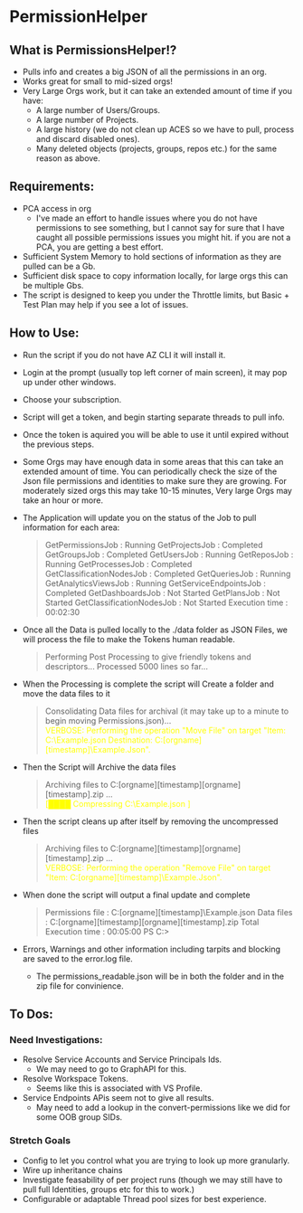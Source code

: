# PermissionHelper

## What is PermissionsHelper!?
- Pulls info and creates a big JSON of all the permissions in an org.
- Works great for small to mid-sized orgs!
- Very Large Orgs work, but it can take an extended amount of time if you have:
  - A large number of Users/Groups.
  - A large number of Projects. 
  - A large history (we do not clean up ACES so we have to pull, process and discard disabled ones).
  - Many deleted objects (projects, groups, repos etc.) for the same reason as above.

## Requirements:
- PCA access in org 
  - I've made an effort to handle issues where you do not have permissions to see something, but I cannot say for sure that I have caught all possible permissions issues you might hit. if you are not a PCA, you are getting a best effort.
- Sufficient System Memory to hold sections of information as they are pulled can be a Gb.
- Sufficient disk space to copy information locally, for large orgs this can be multiple Gbs.
- The script is designed to keep you under the Throttle limits, but Basic + Test Plan may help if you see a lot of issues.

## How to Use:
- Run the script if you do not have AZ CLI it will install it.
- Login at the prompt (usually top left corner of main screen), it may pop up under other windows.
- Choose your subscription.
- Script will get a token, and begin starting separate threads to pull info.
- Once the token is aquired you will be able to use it until expired without the previous steps.
- Some Orgs may have enough data in some areas that this can take an extended amount of time.  You can periodically check the size of the Json file permissions and identities to make sure they are growing.  For moderately sized orgs this may take 10-15 minutes, Very large Orgs may take an hour or more.
- The Application will update you on the status of the Job to pull information for each area: 
  
  > GetPermissionsJob         : Running
  > GetProjectsJob            : Completed
  > GetGroupsJob              : Completed
  > GetUsersJob               : Running
  > GetReposJob               : Running
  > GetProcessesJob           : Completed
  > GetClassificationNodesJob : Completed
  > GetQueriesJob             : Running
  > GetAnalyticsViewsJob      : Running
  > GetServiceEndpointsJob    : Completed
  > GetDashboardsJob          : Not Started
  > GetPlansJob               : Not Started
  > GetClassificationNodesJob : Not Started
  > Execution time            : 00:02:30

- Once all the Data is pulled locally to the ./data folder as JSON Files, we will process the file to make the Tokens human readable.

  > Performing Post Processing to give friendly tokens and descriptors...
  > Processed 5000 lines so far...

- When the Processing is complete the script will Create a folder and move the data files to it

  > Consolidating Data files for archival (it may take up to a minute to begin moving Permissions.json)... <br><span style="color: yellow;">VERBOSE: Performing the operation "Move File" on target "Item: C:\Example.json Destination: C:\[orgname][timestamp]\Example.Json".</span>

- Then the Script will Archive the data files 

  > Archiving files to C:\[orgname][timestamp]\[orgname][timestamp].zip ... <br><span style="color: yellow;">[████               Compressing C:\Example.json                                ]</span>

- Then the script cleans up after itself by removing the uncompressed files
  > Archiving files to C:\[orgname][timestamp]\[orgname][timestamp].zip ... <br><span style="color: yellow;">VERBOSE: Performing the operation "Remove File" on target "Item: C:\[orgname][timestamp]\Example.Json".</span>

- When done the script will output a final update and complete

  > Permissions file     : C:\[orgname][timestamp]\Example.json
  > Data files           : C:\[orgname][timestamp]\[orgname][timestamp].zip
  > Total Execution time : 00:05:00
  > PS C:\>

- Errors, Warnings and other information including tarpits and blocking are saved to the error.log file.
  - The permissions_readable.json will be in both the folder and in the zip file for convinience.


## To Dos:

### Need Investigations:
- Resolve Service Accounts and Service Principals Ids.
  - We may need to go to GraphAPI for this.
- Resolve Workspace Tokens.
  - Seems like this is associated with VS Profile.
- Service Endpoints APis seem not to give all results.
  - May need to add a lookup in the convert-permissions like we did for some OOB group SIDs.

### Stretch Goals
- Config to let you control what you are trying to look up more granularly.
- Wire up inheritance chains
- Investigate feasability of per project runs (though we may still have to pull full Identities, groups etc for this to work.)
- Configurable or adaptable Thread pool sizes for best experience.